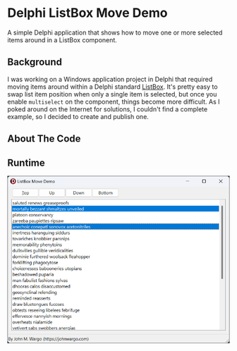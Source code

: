 # Delphi ListBox Move Demo

A simple Delphi application that shows how to move one or more selected items around in a ListBox component.

## Background

I was working on a Windows application project in Delphi that required moving items around within a Delphi standard [ListBox](https://docwiki.embarcadero.com/Libraries/Alexandria/en/Vcl.StdCtrls.TListBox). It's pretty easy to swap list item position when only a single item is selected, but once you enable `multiselect` on the component, things become more difficult. As I poked around on the Internet for solutions, I couldn't find a complete example, so I decided to create and publish one.

## About The Code


## Runtime

![Application Main Screen](images/image-01.png)